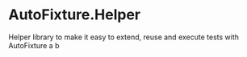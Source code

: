 # AutoFixture.Helper
Helper library to make it easy to extend, reuse and execute tests with AutoFixture
a
b
